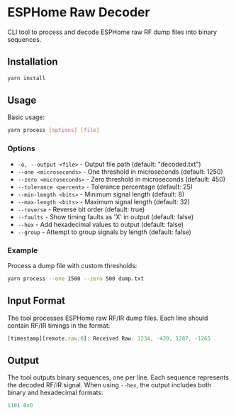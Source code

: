 # ESPHome Raw Decoder

CLI tool to process and decode ESPHome raw RF dump files into binary sequences.

## Installation

```bash
yarn install
```

## Usage

Basic usage:

```bash
yarn process [options] [file]
```

### Options

- `-o, --output <file>` - Output file path (default: "decoded.txt")
- `--one <microseconds>` - One threshold in microseconds (default: 1250)
- `--zero <microseconds>` - Zero threshold in microseconds (default: 450)
- `--tolerance <percent>` - Tolerance percentage (default: 25)
- `--min-length <bits>` - Minimum signal length (default: 8)
- `--max-length <bits>` - Maximum signal length (default: 32)
- `--reverse` - Reverse bit order (default: true)
- `--faults` - Show timing faults as 'X' in output (default: false)
- `--hex` - Add hexadecimal values to output (default: false)
- `--group` - Attempt to group signals by length (default: false)

### Example

Process a dump file with custom thresholds:

```bash
yarn process --one 1500 --zero 500 dump.txt
```

## Input Format

The tool processes ESPHome raw RF/IR dump files. Each line should contain RF/IR timings in the format:

```js
[timestamp][remote.raw:0]: Received Raw: 1234, -420, 1287, -1265
```

## Output

The tool outputs binary sequences, one per line. Each sequence represents the decoded RF/IR signal.
When using `--hex`, the output includes both binary and hexadecimal formats:

```js
1101 0xD
```

